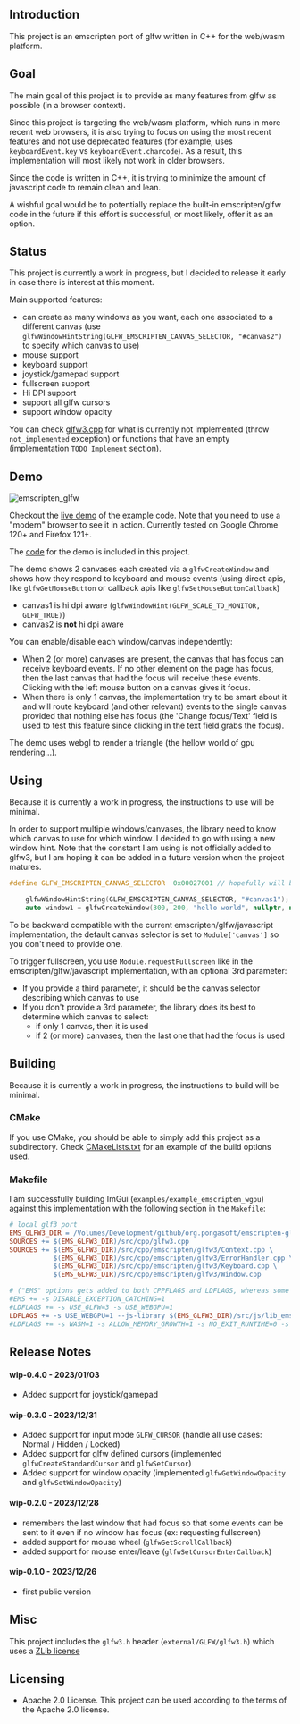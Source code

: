 Introduction
------------

This project is an emscripten port of glfw written in C++ for the web/wasm platform.

Goal
----

The main goal of this project is to provide as many features from glfw as possible (in a browser context).

Since this project is targeting the web/wasm platform, which runs in more recent web browsers, it is also trying
to focus on using the most recent features and not use deprecated features (for example, uses `keyboardEvent.key` 
vs `keyboardEvent.charcode`). As a result, this implementation will most likely not work in older browsers.

Since the code is written in C++, it is trying to minimize the amount of javascript code to remain clean and lean.

A wishful goal would be to potentially replace the built-in emscripten/glfw code in the future if this effort 
is successful, or most likely, offer it as an option.

Status
------

This project is currently a work in progress, but I decided to release it early in case there is interest at this moment.

Main supported features:
* can create as many windows as you want, each one associated to a different canvas (use 
  `glfwWindowHintString(GLFW_EMSCRIPTEN_CANVAS_SELECTOR, "#canvas2")` to specify which canvas to use)
* mouse support
* keyboard support
* joystick/gamepad support
* fullscreen support
* Hi DPI support 
* support all glfw cursors
* support window opacity

You can check [glfw3.cpp](src/cpp/glfw3.cpp) for what is currently not implemented (throw `not_implemented` exception) 
or functions that have an empty (implementation `TODO Implement` section).

Demo
----

![emscripten_glfw](https://github.com/pongasoft/emscripten-glfw/releases/download/wip-0.4.0/emscripten_glfw.png)

Checkout the [live demo](https://pongasoft.github.io/emscripten-glfw/demo/main.html) of the example code. Note that you
need to use a "modern" browser to see it in action. Currently tested on Google Chrome 120+ and Firefox 121+. 

The [code](test/client/src) for the demo is included in this project.

The demo shows 2 canvases each created via a `glfwCreateWindow` and shows how they respond to keyboard and mouse events
(using direct apis, like `glfwGetMouseButton` or callback apis like `glfwSetMouseButtonCallback`)

- canvas1 is hi dpi aware (`glfwWindowHint(GLFW_SCALE_TO_MONITOR, GLFW_TRUE)`)
- canvas2 is **not** hi dpi aware

You can enable/disable each window/canvas independently:

- When 2 (or more) canvases are present, the canvas that has focus can receive keyboard events. If no other element on 
  the page has focus, then the last canvas that had the focus will receive these events. Clicking with the left mouse 
  button on a canvas gives it focus.
- When there is only 1 canvas, the implementation try to be smart about it and will route keyboard (and other relevant) 
  events to the single canvas provided that nothing else has focus (the 'Change focus/Text' field is used to test 
  this feature since clicking in the text field grabs the focus).

The demo uses webgl to render a triangle (the hellow world of gpu rendering...).

Using
-----

Because it is currently a work in progress, the instructions to use will be minimal.

In order to support multiple windows/canvases, the library need to know which canvas to use for which window. I decided
to go with using a new window hint. Note that the constant I am using is not officially added to glfw3, but I am hoping
it can be added in a future version when the project matures.

```cpp
#define GLFW_EMSCRIPTEN_CANVAS_SELECTOR  0x00027001 // hopefully will be part of glfw3.h someday

    glfwWindowHintString(GLFW_EMSCRIPTEN_CANVAS_SELECTOR, "#canvas1");
    auto window1 = glfwCreateWindow(300, 200, "hello world", nullptr, nullptr);
```

To be backward compatible with the current emscripten/glfw/javascript implementation, the default canvas selector is 
set to `Module['canvas']` so you don't need to provide one.

To trigger fullscreen, you use `Module.requestFullscreen` like in the emscripten/glfw/javascript implementation, with
an optional 3rd parameter:
* If you provide a third parameter, it should be the canvas selector describing which canvas to use
* If you don't provide a 3rd parameter, the library does its best to determine which canvas to select:
  * if only 1 canvas, then it is used
  * if 2 (or more) canvases, then the last one that had the focus is used

Building
--------

Because it is currently a work in progress, the instructions to build will be minimal. 

### CMake

If you use CMake, you should be able to simply add this project as a subdirectory. Check 
[CMakeLists.txt](test/client/CMakeLists.txt) for an example of the build options used. 

### Makefile

I am successfully building ImGui (`examples/example_emscripten_wgpu`) against this implementation with the following section in the `Makefile`:

```Makefile
# local glf3 port
EMS_GLFW3_DIR = /Volumes/Development/github/org.pongasoft/emscripten-glfw
SOURCES += $(EMS_GLFW3_DIR)/src/cpp/glfw3.cpp
SOURCES += $(EMS_GLFW3_DIR)/src/cpp/emscripten/glfw3/Context.cpp \
           $(EMS_GLFW3_DIR)/src/cpp/emscripten/glfw3/ErrorHandler.cpp \
           $(EMS_GLFW3_DIR)/src/cpp/emscripten/glfw3/Keyboard.cpp \
           $(EMS_GLFW3_DIR)/src/cpp/emscripten/glfw3/Window.cpp

# ("EMS" options gets added to both CPPFLAGS and LDFLAGS, whereas some options are for linker only)
#EMS += -s DISABLE_EXCEPTION_CATCHING=1
#LDFLAGS += -s USE_GLFW=3 -s USE_WEBGPU=1
LDFLAGS += -s USE_WEBGPU=1 --js-library $(EMS_GLFW3_DIR)/src/js/lib_emscripten_glfw3.js
#LDFLAGS += -s WASM=1 -s ALLOW_MEMORY_GROWTH=1 -s NO_EXIT_RUNTIME=0 -s ASSERTIONS=1
```

Release Notes
-------------

#### wip-0.4.0 - 2023/01/03

- Added support for joystick/gamepad

#### wip-0.3.0 - 2023/12/31

- Added support for input mode `GLFW_CURSOR` (handle all use cases: Normal / Hidden / Locked)
- Added support for glfw defined cursors (implemented `glfwCreateStandardCursor` and `glfwSetCursor`)
- Added support for window opacity (implemented `glfwGetWindowOpacity` and `glfwSetWindowOpacity`)

#### wip-0.2.0 - 2023/12/28

- remembers the last window that had focus so that some events can be sent to it even if no window has 
  focus (ex: requesting fullscreen)
- added support for mouse wheel (`glfwSetScrollCallback`)
- added support for mouse enter/leave (`glfwSetCursorEnterCallback`)

#### wip-0.1.0 - 2023/12/26

- first public version


Misc
----

This project includes the `glfw3.h` header (`external/GLFW/glfw3.h`) which uses a [ZLib license](https://www.glfw.org/license.html)

Licensing
---------

- Apache 2.0 License. This project can be used according to the terms of the Apache 2.0 license.
